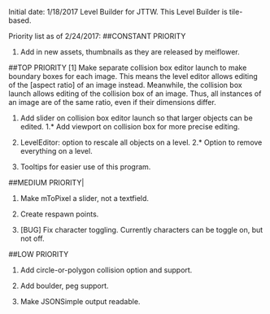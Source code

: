Initial date: 1/18/2017
Level Builder for JTTW. This Level Builder is tile-based.

Priority list as of 2/24/2017:
##CONSTANT PRIORITY
1. Add in new assets, thumbnails as they are released by meiflower.


##TOP PRIORITY
[1] Make separate collision box editor launch to make boundary boxes for each image. 
This means the level editor allows editing of the [aspect ratio] of an image instead.
Meanwhile, the collision box launch allows editing of the collision box of an image.
Thus, all instances of an image are of the same ratio, even if their dimensions differ.
1. Add slider on collision box editor launch so that larger objects can be edited.
1.* Add viewport on collision box for more precise editing.

2. LevelEditor: option to rescale all objects on a level. 
2.* Option to remove everything on a level.

3. Tooltips for easier use of this program.

##MEDIUM PRIORITY|
1. Make mToPixel a slider, not a textfield. 

2. Create respawn points.

3. [BUG] Fix character toggling. Currently characters can be toggle on, but not off.

##LOW PRIORITY
1. Add circle-or-polygon collision option and support.

2. Add boulder, peg support.

3. Make JSONSimple output readable.
